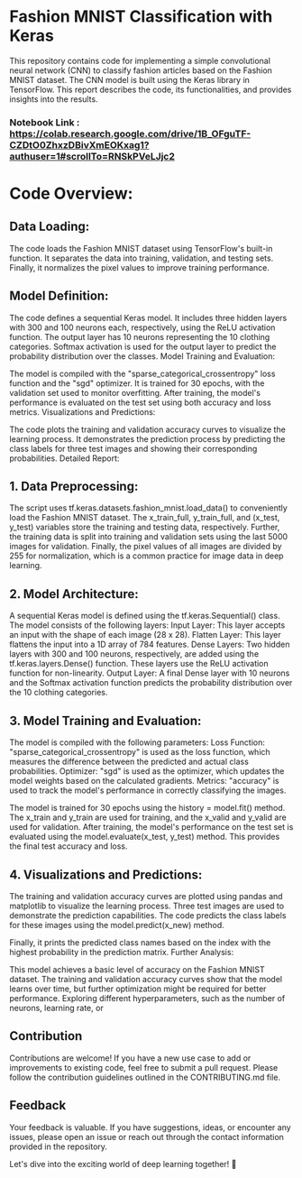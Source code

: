 # Fashion MNIST Classification with Keras

This repository contains code for implementing a simple convolutional neural network (CNN) to classify fashion articles based on the Fashion MNIST dataset. The CNN model is built using the Keras library in TensorFlow. This report describes the code, its functionalities, and provides insights into the results.

### Notebook Link : https://colab.research.google.com/drive/1B_OFguTF-CZDtO0ZhxzDBivXmEOKxag1?authuser=1#scrollTo=RNSkPVeLJjc2

# Code Overview:

## Data Loading:

The code loads the Fashion MNIST dataset using TensorFlow's built-in function.
It separates the data into training, validation, and testing sets.
Finally, it normalizes the pixel values to improve training performance.

## Model Definition:

The code defines a sequential Keras model.
It includes three hidden layers with 300 and 100 neurons each, respectively, using the ReLU activation function.
The output layer has 10 neurons representing the 10 clothing categories.
Softmax activation is used for the output layer to predict the probability distribution over the classes.
Model Training and Evaluation:

The model is compiled with the "sparse_categorical_crossentropy" loss function and the "sgd" optimizer.
It is trained for 30 epochs, with the validation set used to monitor overfitting.
After training, the model's performance is evaluated on the test set using both accuracy and loss metrics.
Visualizations and Predictions:

The code plots the training and validation accuracy curves to visualize the learning process.
It demonstrates the prediction process by predicting the class labels for three test images and showing their corresponding probabilities.
Detailed Report:

## 1. Data Preprocessing:

The script uses tf.keras.datasets.fashion_mnist.load_data() to conveniently load the Fashion MNIST dataset.
The x_train_full, y_train_full, and (x_test, y_test) variables store the training and testing data, respectively.
Further, the training data is split into training and validation sets using the last 5000 images for validation.
Finally, the pixel values of all images are divided by 255 for normalization, which is a common practice for image data in deep learning.

## 2. Model Architecture:

A sequential Keras model is defined using the tf.keras.Sequential() class.
The model consists of the following layers:
Input Layer: This layer accepts an input with the shape of each image (28 x 28).
Flatten Layer: This layer flattens the input into a 1D array of 784 features.
Dense Layers: Two hidden layers with 300 and 100 neurons, respectively, are added using the tf.keras.layers.Dense() function. These layers use the ReLU activation function for non-linearity.
Output Layer: A final Dense layer with 10 neurons and the Softmax activation function predicts the probability distribution over the 10 clothing categories.

## 3. Model Training and Evaluation:

The model is compiled with the following parameters:
Loss Function: "sparse_categorical_crossentropy" is used as the loss function, which measures the difference between the predicted and actual class probabilities.
Optimizer: "sgd" is used as the optimizer, which updates the model weights based on the calculated gradients.
Metrics: "accuracy" is used to track the model's performance in correctly classifying the images.

The model is trained for 30 epochs using the history = model.fit() method.
The x_train and y_train are used for training, and the x_valid and y_valid are used for validation.
After training, the model's performance on the test set is evaluated using the model.evaluate(x_test, y_test) method. This provides the final test accuracy and loss.

## 4. Visualizations and Predictions:

The training and validation accuracy curves are plotted using pandas and matplotlib to visualize the learning process.
Three test images are used to demonstrate the prediction capabilities.
The code predicts the class labels for these images using the model.predict(x_new) method.

Finally, it prints the predicted class names based on the index with the highest probability in the prediction matrix.
Further Analysis:

This model achieves a basic level of accuracy on the Fashion MNIST dataset.
The training and validation accuracy curves show that the model learns over time, but further optimization might be required for better performance.
Exploring different hyperparameters, such as the number of neurons, learning rate, or

## Contribution

Contributions are welcome! If you have a new use case to add or improvements to existing code, feel free to submit a pull request. Please follow the contribution guidelines outlined in the CONTRIBUTING.md file.

## Feedback

Your feedback is valuable. If you have suggestions, ideas, or encounter any issues, please open an issue or reach out through the contact information provided in the repository.

Let's dive into the exciting world of deep learning together! 🌟
